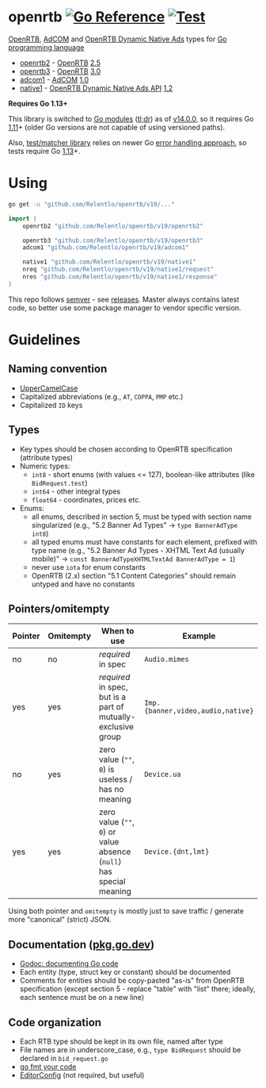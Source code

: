 # openrtb [![Go Reference](https://pkg.go.dev/badge/github.com/Relentlo/openrtb/v19.svg)](https://pkg.go.dev/github.com/Relentlo/openrtb/v19) [![Test](https://github.com/mxmCherry/openrtb/actions/workflows/test.yml/badge.svg)](https://github.com/mxmCherry/openrtb/actions/workflows/test.yml)

[OpenRTB](https://iabtechlab.com/standards/openrtb/), [AdCOM](https://iabtechlab.com/standards/openmedia) and [OpenRTB Dynamic Native Ads](https://iabtechlab.com/standards/openrtb-native/) types for [Go programming language](https://golang.org/)

- [openrtb2](openrtb2/) - [OpenRTB](https://iabtechlab.com/standards/openrtb/) [2.5](https://iabtechlab.com/wp-content/uploads/2016/07/OpenRTB-API-Specification-Version-2-5-FINAL.pdf)
- [openrtb3](openrtb3/) - [OpenRTB](https://iabtechlab.com/standards/openrtb/) [3.0](https://github.com/InteractiveAdvertisingBureau/openrtb)
- [adcom1](adcom1/) - [AdCOM](https://iabtechlab.com/standards/openmedia/) [1.0](https://github.com/InteractiveAdvertisingBureau/AdCOM)
- [native1](native1/) - [OpenRTB Dynamic Native Ads API](https://iabtechlab.com/standards/openrtb-native/) [1.2](https://iabtechlab.com/wp-content/uploads/2016/07/OpenRTB-Native-Ads-Specification-Final-1.2.pdf)

**Requires Go 1.13+**

This library is switched to [Go modules](https://golang.org/ref/mod) ([tl;dr](https://blog.golang.org/using-go-modules)) as of [v14.0.0](https://github.com/mxmCherry/openrtb/releases/tag/v14.0.0), so it requires Go [1.11](https://golang.org/doc/go1.11)+ (older Go versions are not capable of using versioned paths).

Also, [test/matcher library](https://github.com/onsi/gomega) relies on newer Go [error handling approach](https://blog.golang.org/go1.13-errors), so tests require Go [1.13](https://golang.org/doc/go1.13)+.

# Using

```bash
go get -u "github.com/Relentlo/openrtb/v19/..."
```

```go
import (
	openrtb2 "github.com/Relentlo/openrtb/v19/openrtb2"

	openrtb3 "github.com/Relentlo/openrtb/v19/openrtb3"
	adcom1 "github.com/Relentlo/openrtb/v19/adcom1"

	native1 "github.com/Relentlo/openrtb/v19/native1"
	nreq "github.com/Relentlo/openrtb/v19/native1/request"
	nres "github.com/Relentlo/openrtb/v19/native1/response"
)
```

This repo follows [semver](http://semver.org/) - see [releases](https://github.com/mxmCherry/openrtb/releases).
Master always contains latest code, so better use some package manager to vendor specific version.

# Guidelines

## Naming convention

- [UpperCamelCase](http://en.wikipedia.org/wiki/CamelCase)
- Capitalized abbreviations (e.g., `AT`, `COPPA`, `PMP` etc.)
- Capitalized `ID` keys

## Types

- Key types should be chosen according to OpenRTB specification (attribute types)
- Numeric types:
  - `int8` - short enums (with values <= 127), boolean-like attributes (like `BidRequest.test`)
  - `int64` - other integral types
  - `float64` - coordinates, prices etc.
- Enums:
  - all enums, described in section 5, must be typed with section name singularized (e.g., "5.2 Banner Ad Types" -> `type BannerAdType int8`)
  - all typed enums must have constants for each element, prefixed with type name (e.g., "5.2 Banner Ad Types - XHTML Text Ad (usually mobile)" -> `const BannerAdTypeXHTMLTextAd BannerAdType = 1`)
  - never use `iota` for enum constants
  - OpenRTB (2.x) section "5.1 Content Categories" should remain untyped and have no constants

## Pointers/omitempty

| Pointer | Omitempty | When to use                                                          | Example                           |
| ------- | --------- | -------------------------------------------------------------------- | --------------------------------- |
| no      | no        | _required_ in spec                                                   | `Audio.mimes`                     |
| yes     | yes       | _required_ in spec, but is a part of mutually-exclusive group        | `Imp.{banner,video,audio,native}` |
| no      | yes       | zero value (`""`, `0`) is useless / has no meaning                   | `Device.ua`                       |
| yes     | yes       | zero value (`""`, `0`) or value absence (`null`) has special meaning | `Device.{dnt,lmt}`                |

Using both pointer and `omitempty` is mostly just to save traffic / generate more "canonical" (strict) JSON.

## Documentation ([pkg.go.dev](https://pkg.go.dev/github.com/Relentlo/openrtb/v19))

- [Godoc: documenting Go code](http://blog.golang.org/godoc-documenting-go-code)
- Each entity (type, struct key or constant) should be documented
- Comments for entities should be copy-pasted "as-is" from OpenRTB specification (except section 5 - replace "table" with "list" there; ideally, each sentence must be on a new line)

## Code organization

- Each RTB type should be kept in its own file, named after type
- File names are in underscore_case, e.g., `type BidRequest` should be declared in `bid_request.go`
- [go fmt your code](https://blog.golang.org/go-fmt-your-code)
- [EditorConfig](https://editorconfig.org/) (not required, but useful)
